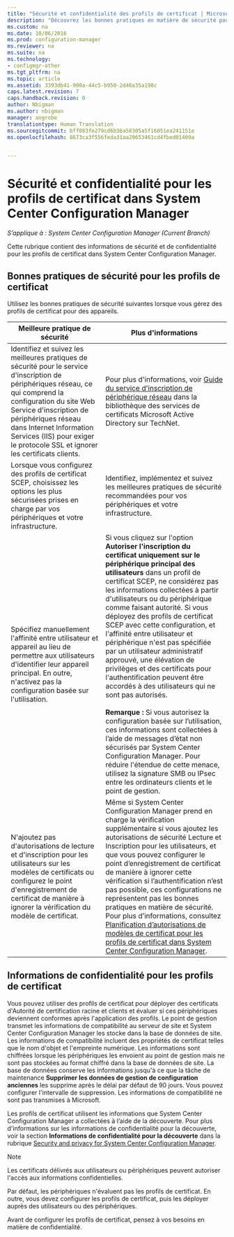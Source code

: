 ```yaml
---
title: "Sécurité et confidentialité des profils de certificat | Microsoft Docs"
description: "Découvrez les bonnes pratiques en matière de sécurité pour la gestion des profils de certificat des utilisateurs et des appareils dans System Center Configuration Manager."
ms.custom: na
ms.date: 10/06/2016
ms.prod: configuration-manager
ms.reviewer: na
ms.suite: na
ms.technology:
- configmgr-other
ms.tgt_pltfrm: na
ms.topic: article
ms.assetid: 3393db41-900a-44c5-b950-2d46a35a198c
caps.latest.revision: 7
caps.handback.revision: 0
author: Nbigman
ms.author: nbigman
manager: angrobe
translationtype: Human Translation
ms.sourcegitcommit: bff083fe279cd6b36a58305a5f16051ea241151e
ms.openlocfilehash: 8673ca3f556feda31aa29653461cd4fbed01409a


---
```

# <a name="security-and-privacy-for-certificate-profiles-in-system-center-configuration-manager"></a>Sécurité et confidentialité pour les profils de certificat dans System Center Configuration Manager

*S’applique à : System Center Configuration Manager (Current Branch)*

Cette rubrique contient des informations de sécurité et de confidentialité pour les profils de certificat dans System Center Configuration Manager.  

##  <a name="a-namebkmksecurityremoteconnectionsa-security-best-practices-for-certificate-profiles"></a><a name="BKMK_Security_RemoteConnections"></a> Bonnes pratiques de sécurité pour les profils de certificat  
 Utilisez les bonnes pratiques de sécurité suivantes lorsque vous gérez des profils de certificat pour des appareils.  

|Meilleure pratique de sécurité|Plus d'informations|  
|----------------------------|----------------------|  
|Identifiez et suivez les meilleures pratiques de sécurité pour le service d'inscription de périphériques réseau, ce qui comprend la configuration du site Web Service d'inscription de périphériques réseau dans Internet Information Services (IIS) pour exiger le protocole SSL et ignorer les certificats clients.|Pour plus d'informations, voir [Guide du service d'inscription de périphérique réseau](http://go.microsoft.com/fwlink/p/?LinkId=309016) dans la bibliothèque des services de certificats Microsoft Active Directory sur TechNet.|  
|Lorsque vous configurez des profils de certificat SCEP, choisissez les options les plus sécurisées prises en charge par vos périphériques et votre infrastructure.|Identifiez, implémentez et suivez les meilleures pratiques de sécurité recommandées pour vos périphériques et votre infrastructure.|  
|Spécifiez manuellement l'affinité entre utilisateur et appareil au lieu de permettre aux utilisateurs d'identifier leur appareil principal. En outre, n'activez pas la configuration basée sur l'utilisation.|Si vous cliquez sur l'option **Autoriser l'inscription du certificat uniquement sur le périphérique principal des utilisateurs** dans un profil de certificat SCEP, ne considérez pas les informations collectées à partir d'utilisateurs ou du périphérique comme faisant autorité. Si vous déployez des profils de certificat SCEP avec cette configuration, et l'affinité entre utilisateur et périphérique n'est pas spécifiée par un utilisateur administratif approuvé, une élévation de privilèges et des certificats pour l'authentification peuvent être accordés à des utilisateurs qui ne sont pas autorisés.<br /><br /> **Remarque :** Si vous autorisez la configuration basée sur l’utilisation, ces informations sont collectées à l’aide de messages d’état non sécurisés par System Center Configuration Manager. Pour réduire l'étendue de cette menace, utilisez la signature SMB ou IPsec entre les ordinateurs clients et le point de gestion.|  
|N'ajoutez pas d'autorisations de lecture et d'inscription pour les utilisateurs sur les modèles de certificats ou configurez le point d'enregistrement de certificat de manière à ignorer la vérification du modèle de certificat.|Même si System Center Configuration Manager prend en charge la vérification supplémentaire si vous ajoutez les autorisations de sécurité Lecture et Inscription pour les utilisateurs, et que vous pouvez configurer le point d’enregistrement de certificat de manière à ignorer cette vérification si l’authentification n’est pas possible, ces configurations ne représentent pas les bonnes pratiques en matière de sécurité. Pour plus d’informations, consultez [Planification d’autorisations de modèles de certificat pour les profils de certificat dans System Center Configuration Manager](../../protect/plan-design/planning-for-certificate-template-permissions.md).|  

## <a name="privacy-information-for-certificate-profiles"></a>Informations de confidentialité pour les profils de certificat  
 Vous pouvez utiliser des profils de certificat pour déployer des certificats d'Autorité de certification racine et clients et évaluer si ces périphériques deviennent conformes après l'application des profils. Le point de gestion transmet les informations de compatibilité au serveur de site et System Center Configuration Manager les stocke dans la base de données de site. Les informations de compatibilité incluent des propriétés de certificat telles que le nom d'objet et l'empreinte numérique. Les informations sont chiffrées lorsque les périphériques les envoient au point de gestion mais ne sont pas stockées au format chiffré dans la base de données de site. La base de données conserve les informations jusqu'à ce que la tâche de maintenance **Supprimer les données de gestion de configuration anciennes** les supprime après le délai par défaut de 90 jours. Vous pouvez configurer l'intervalle de suppression. Les informations de compatibilité ne sont pas transmises à Microsoft.  

 Les profils de certificat utilisent les informations que System Center Configuration Manager a collectées à l’aide de la découverte. Pour plus d'informations sur les informations de confidentialité pour la découverte, voir la section **Informations de confidentialité pour la découverte** dans la rubrique [Security and privacy for System Center Configuration Manager](../../core/plan-design/security/security-and-privacy.md).  

> [!NOTE]  
>  Les certificats délivrés aux utilisateurs ou périphériques peuvent autoriser l'accès aux informations confidentielles.  

 Par défaut, les périphériques n'évaluent pas les profils de certificat. En outre, vous devez configurer les profils de certificat, puis les déployer auprès des utilisateurs ou des périphériques.  

 Avant de configurer les profils de certificat, pensez à vos besoins en matière de confidentialité.  



<!--HONumber=Dec16_HO3-->


